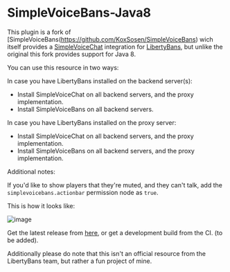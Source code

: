 # SimpleVoiceBans-Java8

This plugin is a fork of [SimpleVoiceBans(https://github.com/KoxSosen/SimpleVoiceBans) wich itself provides a [SimpleVoiceChat](https://github.com/henkelmax/simple-voice-chat) integration for [LibertyBans](https://github.com/A248/LibertyBans/), but unlike the original this fork provides support for Java 8.

You can use this resource in two ways:

In case you have LibertyBans installed on the backend server(s):
- Install SimpleVoiceChat on all backend servers, and the proxy implementation.
- Install SimpleVoiceBans on all backend servers.

In case you have LibertyBans installed on the proxy server:
- Install SimpleVoiceChat on all backend servers, and the proxy implementation.
- Install SimpleVoiceBans on all backend servers, and the proxy implementation.

Additional notes:

If you'd like to show players that they're muted, and they can't talk, add the `simplevoicebans.actionbar` permission node as `true`.

This is how it looks like:

![image](https://github.com/KoxSosen/SimpleVoiceBans/assets/67807644/e451f7ed-3fa6-4aa1-a89c-99b5b1e5b227)


Get the latest release from [here](https://github.com/KoxSosen/SimpleVoiceBans/releases), or get a development build from the CI. (to be added).

Additionally please do note that this isn't an official resource from the LibertyBans team, but rather a fun project of mine.
